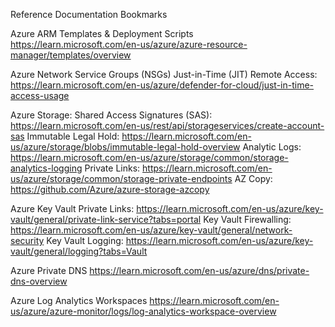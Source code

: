 Reference Documentation Bookmarks

Azure ARM Templates & Deployment Scripts
https://learn.microsoft.com/en-us/azure/azure-resource-manager/templates/overview

Azure Network Service Groups (NSGs)
Just-in-Time (JIT) Remote Access: https://learn.microsoft.com/en-us/azure/defender-for-cloud/just-in-time-access-usage 

Azure Storage: 
Shared Access Signatures (SAS): https://learn.microsoft.com/en-us/rest/api/storageservices/create-account-sas 
Immutable Legal Hold: https://learn.microsoft.com/en-us/azure/storage/blobs/immutable-legal-hold-overview
Analytic Logs: https://learn.microsoft.com/en-us/azure/storage/common/storage-analytics-logging
Private Links: https://learn.microsoft.com/en-us/azure/storage/common/storage-private-endpoints
AZ Copy: https://github.com/Azure/azure-storage-azcopy 

Azure Key Vault
Private Links: https://learn.microsoft.com/en-us/azure/key-vault/general/private-link-service?tabs=portal 
Key Vault Firewalling: https://learn.microsoft.com/en-us/azure/key-vault/general/network-security
Key Vault Logging: https://learn.microsoft.com/en-us/azure/key-vault/general/logging?tabs=Vault

Azure Private DNS
https://learn.microsoft.com/en-us/azure/dns/private-dns-overview 

Azure Log Analytics Workspaces
https://learn.microsoft.com/en-us/azure/azure-monitor/logs/log-analytics-workspace-overview 
